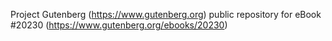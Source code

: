 Project Gutenberg (https://www.gutenberg.org) public repository for eBook #20230 (https://www.gutenberg.org/ebooks/20230)
